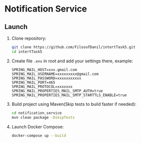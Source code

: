 # Notification Service

## Launch

1. Clone repository:

    ```bash
    git clone https://github.com/FilosofDanil/intertTask5.git
    cd intertTask5
    ```

2. Create file `.env` in root and add your settings there, example:

    ```plaintext
    SPRING_MAIL_HOST=xxx.gmail.com
    SPRING_MAIL_USERNAME=xxxxxxxxx@gmail.com
    SPRING_MAIL_PASSWORD=xxxxxxxxxxx
    SPRING_MAIL_PORT=465
    SPRING_MAIL_PROTOCOL=xxxxxxx
    SPRING_MAIL_PROPERTIES_MAIL_SMTP_AUTH=true
    SPRING_MAIL_PROPERTIES_MAIL_SMTP_STARTTLS_ENABLE=true
    ```

3. Build project using Maven(Skip tests to build faster if needed):

    ```bash
    cd notification_service
    mvn clean package -DskipTests
    ```

4. Launch Docker Compose:

    ```bash
    docker-compose up --build
    ```
